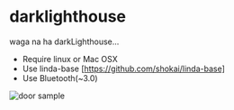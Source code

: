 darklighthouse
==============

waga na ha darkLighthouse...

* Require linux or Mac OSX
* Use linda-base [https://github.com/shokai/linda-base]
* Use Bluetooth(~3.0)

![door sample](http://gyazo.com/41fe2e52daa4d3980b88c561babe4bb9.png)
